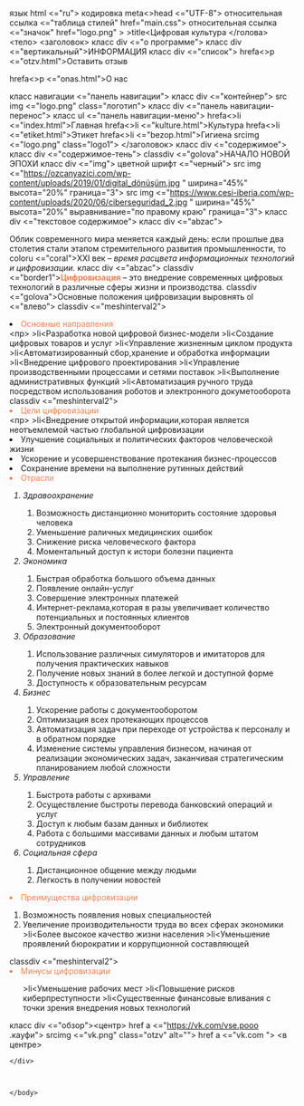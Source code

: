 <!DOCTYPE html>
язык html <="ru">
    кодировка meta<>head <="UTF-8">
        относительная ссылка <="таблица стилей" href="main.css">
        относительная ссылка <="значок" href="logo.png" >
        >title<Цифровая культура</title>
    </голова>
    <тело>
       <заголовок> 
        класс div <="о программе">
            класс div <="вертикальный">ИНФОРМАЦИЯ</div>
            класс div <="список">
                hrefa<>p <="otzv.html">Оставить отзыв</a></p>
                hrefa<>p <="onas.html">О нас</a></p>
            </div>
        </div>
         класс навигации <="панель навигации">
        класс div <="контейнер">
            src img <="logo.png" class="логотип">
            класс div <="панель навигации-перенос">
                класс ul <="панель навигации-меню">
                    hrefa<>li <="index.html">Главная</a></li>
                    hrefa<>li <="kulture.html">Культура</a></li>
                    hrefa<>li <="etiket.html">Этикет</a></li>
                    hrefa<>li <="bezop.html">Гигиена</a></li>
                </ul>
                </div>
            srcimg <="logo.png" class="logo1">
        </div>
       </nav>
    </заголовок>
    класс div <="содержимое">
        класс div <="содержимое-тень">
            classdiv <="golova">НАЧАЛО НОВОЙ ЭПОХИ</div>
            класс div <="img">
                цветной шрифт <="черный">
            src img <="https://ozcanyazici.com/wp-content/uploads/2019/01/digital_dönüşüm.jpg " ширина="45%" высота="20%" граница="3">
            src img <="https://www.cesi-iberia.com/wp-content/uploads/2020/06/ciberseguridad_2.jpg " ширина="45%" высота="20%" выравнивание="по правому краю" граница="3">
            </font>
        </div>
            класс div <="текстовое содержимое">
                класс div <="abzac">
                    
 Облик современного мира меняется каждый день: если прошлые два 
 столетия стали этапом стремительного развития промышленности, то
                    coloru <="coral">XXI век</u> – <i>время расцвета информационных технологий и цифровизации.</i> 
                </div>
                класс div <="abzac">
                classdiv <="border1"><font color="coral"><b>Цифровизация</b></font>
 – это внедрение современных цифровых технологий в различные сферы жизни и производства.
            </div></div>
            classdiv <="golova">Основные положения цифровизации</div>
            выровнять ol <="влево">
                classdiv <="meshinterval2"><font color="coral"><li>Основные направления</li></font></div>
                <пр>
                >li<Разработка новой цифровой бизнес-модели</li>
                >li<Создание цифровых товаров и услуг</li>
                >li<Управление жизненным циклом продукта</li>
                >li<Автоматизированный сбор,хранение и обработка информации</li>
                >li<Внедрение цифрового проектирования</li>
                >li<Управление производственными процессами и сетями поставок</li>
                >li<Выполнение административных функций</li>
                >li<Автоматизация ручного труда посредством 
 использования роботов и электронного докуметооборота</li>
                </ol>
                classdiv <="meshinterval2"><font color="coral"><li>Цели цифровизации</li></font></div>
                <пр>
                    >li<Внедрение открытой информации,которая является 
                        неотъемлемой частью глобальной цифровизации</li>
                    <li>Улучшение социальных и политических факторов человеческой жизни</li>
                    <li>Ускорение и усовершенствование протекания бизнес-процессов</li>
                    <li>Сохранение времени на выполнение рутинных действий</li>
                </ol>
                <div class="meshinterval2"><font color="coral"><li>Отрасли</li></font></div>
                <ol>
                <i><li>Здравоохранение</li></i>
                <ol>
                    <li>Возможность дистанционно мониторить состояние здоровья человека</li>
                    <li>Уменьшение раличных медицинских ошибок</li>
                    <li>Снижение риска человеческого фактора</li>
                    <li>Моментальный доступ к истори болезни пациента</li>
                </ol>
                <i><li>Экономика</li></i>
                <ol>
                    <li>Быстрая обработка большого объема данных</li>
                    <li>Появление онлайн-услуг</li>
                    <li>Совершение электронных платежей</li>
                    <li>Интернет-реклама,которая в разы увеличивает
                         количество потенциальных и постоянных клиентов</li>
                    <li>Электронный документооборот</li>
                </ol>
                <i><li>Образование</li></i>
                <ol>
                    <li>Использование различных симуляторов
                         и имитаторов для получения практических навыков</li>
                    <li>Получение новых знаний в более легкой и доступной форме</li>
                    <li>Доступность к образовательным ресурсам</li>
                </ol>
                <i><li>Бизнес</li></i>
                <ol>
                    <li>Ускорение работы с документооборотом</li>
                    <li>Оптимизация всех протекающих процессов</li>
                    <li>Автоматизация задач при переходе от устройства
                         к персоналу и в обратном порядке</li>
                    <li>Изменение системы управления бизнесом, начиная от реализации
                        экономических задач, заканчивая стратегическим планированием любой сложности</li>
                </ol>
                <i><li>Управление</li></i>
                <ol>
                    <li>Быстрота работы с архивами</li>
                    <li>Осуществление быстроты перевода банковский операций и услуг</li>
                    <li>Доступ к любым базам данных и библиотек</li>
                    <li>Работа с большими массивами данных и любым штатом сотрудников</li>
                </ol>
                <i><li>Социальная сфера</li></i>
                <ol>
                    <li>Дистанционное общение между людьми</li>
                    <li>Легкость в получении новостей</li>
                </ol>
                </ol>
                <div class="meshinterval2"><font color="coral"><li>Преимущества цифровизации</li></font></div>
                <ol>
                    <li>Возможность появления новых специальностей</li>
                    <li>Увеличение производительности труда во всех сферах экономики</li>
                    >li<Более высокое качество жизни населения</li>
                    >li<Уменьшение проявлений бюрократии и коррупционной составляющей</li>
                </ol>
                classdiv <="meshinterval2"><font color="coral"><li>Минусы цифровизации</li></font></div>
                <ol>
                    >li<Уменьшение рабочих мест</li>
                    >li<Повышение рисков киберпреступности</li>
                    >li<Существенные финансовые вливания с точки зрения внедрения новых технологий</li>
                </ol>
                </div>
            </div>
        </div>
    </div>
    класс div <="обзор"><центр><a  href="vk.com "><img  src="inst.png" class="otzv" alt=""></a>
        href a <="https://vk.com/vse.pooo .кауфи">
        srcimg <="vk.png" class="otzv" alt=""></a>
        href a <="vk.com "><img  src="what.png" class="otzv" alt=""></a>
    <в центре>
        

    </div>
    
      

    </body>
    
</html>
